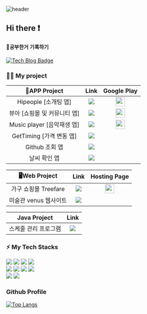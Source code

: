 ![header](https://capsule-render.vercel.app/api?type=waving&color=gradient&height=300&section=header&text=Good%20to%20see%20you%20🤗&desc=I'm%20Myungwoo%20:%20%29&fontSize=60&fontAlignY=40&descSize=25&descAlignY=58&animation=fadeIn)

## Hi there ❗ 


#### 📖공부한거 기록하기 
 [![Tech Blog Badge](https://img.shields.io/badge/Blog-CC0000?style=flat-square&logo=Tesla&logoColor=white&link=https://geonlee.tistory.com/)](https://jejublog94.tistory.com//)

### 💁‍♂️ My project
|  📱APP Project |                      Link                      | Google Play  |  
|:--------:|:-------------------------------------------------:|:-------------------------------------------------:|
| Hipeople [소개팅 앱] | <a href="https://github.com/AnMyungwoo94/Hipeople_App"><img src="https://img.shields.io/badge/Link-D9D9D9?style=flat-square&logo=verizon&logoColor=white"/></a> | <a href="https://play.google.com/store/apps/details?id=com.myungwoo.datingappkotlinproject"><img src="https://cdn-icons-png.flaticon.com/128/6124/6124997.png" width="25"/></a>  |
| 뷰아 [쇼핑몰 및 커뮤니티 앱]  |<a href="https://github.com/AnMyungwoo94/BeautyIdea_Shopping_App"><img src="https://img.shields.io/badge/Link-D9D9D9?style=flat-square&logo=verizon&logoColor=white"/></a> | <a href="https://play.google.com/store/apps/details?id=com.myungwoo.shoppingmall_app"><img src="https://cdn-icons-png.flaticon.com/128/6124/6124997.png" width="25"/></a>|
| Music player [음악재생 앱]  | <a href="https://github.com/AnMyungwoo94/Mp3PlayerOnDB"><img src="https://img.shields.io/badge/Link-D9D9D9?style=flat-square&logo=verizon&logoColor=white"/></a> | <a href="https://play.google.com/store/apps/details?id=com.myungwoo.mp3playerondb"><img src="https://cdn-icons-png.flaticon.com/128/6124/6124997.png" width="25"/></a>|
| GetTiming [가격 변동 앱]   |<a href="https://github.com/AnMyungwoo94/GetTiming_App"><img src="https://img.shields.io/badge/Link-D9D9D9?style=flat-square&logo=verizon&logoColor=white"/></a>                       ||
| Github 조회 앱   |<a href="https://github.com/AnMyungwoo94/githubApp"><img src="https://img.shields.io/badge/Link-D9D9D9?style=flat-square&logo=verizon&logoColor=white"/></a> ||
| 날씨 확인 앱   |<a href="https://github.com/AnMyungwoo94/WeatherApp"><img src="https://img.shields.io/badge/Link-D9D9D9?style=flat-square&logo=verizon&logoColor=white"/></a> ||

|  🖥️Web Project |                      Link                      | Hosting Page |  
|:--------:|:-------------------------------------------------:|:-------------------------------------------------:|
|가구 쇼핑몰 Treefare         | <a href="https://github.com/AnMyungwoo94/treefare_shoppingmall"><img src="https://img.shields.io/badge/Link-D9D9D9?style=flat-square&logo=verizon&logoColor=white"/></a> | <a href="http://myungwoo.dothome.co.kr/php_treefare/index.php"><img src="https://cdn-icons-png.flaticon.com/128/3308/3308395.png" width="25" /></a> | 
|미술관 venus 웹사이트         | <a href="https://github.com/AnMyungwoo94/venus_museum"><img src="https://img.shields.io/badge/Link-D9D9D9?style=flat-square&logo=verizon&logoColor=white"/></a> |  |

|  Java Project |                      Link                      |
|:--------:|:-------------------------------------------------:|
|스케줄 관리 프로그램       | <a href="https://github.com/AnMyungwoo94/Schedule_Management_Program"><img src="https://img.shields.io/badge/Link-D9D9D9?style=flat-square&logo=verizon&logoColor=white"/></a>|


### ⚡ My Tech Stacks
<div style="textalign=center"> 
  <img src="https://img.shields.io/badge/java-007396?style=for-the-badge&logo=java&logoColor=white"> 
  <img src="https://img.shields.io/badge/javascript-F7DF1E?style=for-the-badge&logo=javascript&logoColor=black"> 
  <img src="https://img.shields.io/badge/html5-E34F26?style=for-the-badge&logo=html5&logoColor=white"> 
  <img src="https://img.shields.io/badge/php-1071D3?style=for-the-badge&logo=php&logoColor=white"></br>
  <img src="https://img.shields.io/badge/css-1572B6?style=for-the-badge&logo=css3&logoColor=white"> 
  <img src="https://img.shields.io/badge/kotlin-339AF0?style=for-the-badge&logo=kotlin&logoColor=white">
  <img src="https://img.shields.io/badge/mysql-4479A1?style=for-the-badge&logo=mysql&logoColor=white"> 
  <img src="https://img.shields.io/badge/firebase-FFCA28?style=for-the-badge&logo=firebase&logoColor=white"></br>
  <img src="https://img.shields.io/badge/bootstrap-7952B3?style=for-the-badge&logo=bootstrap&logoColor=white">
  <img src="https://img.shields.io/badge/fontawesome-339AF0?style=for-the-badge&logo=fontawesome&logoColor=white">
</div>


<div>
<h3>Github Profile</h3>

[![Top Langs](https://github-readme-stats.vercel.app/api/top-langs/?username=AnMyungwoo94&layout=compact)](https://github.com/AnMyungwoo94/github-readme-stats) 
</div>
